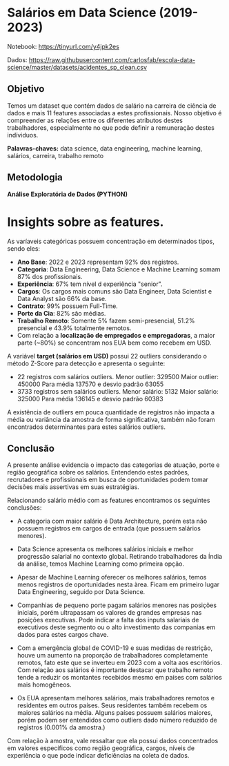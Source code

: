 # Salários em Data Science (2019-2023)

Notebook: https://tinyurl.com/y4jpk2es

Dados: https://raw.githubusercontent.com/carlosfab/escola-data-science/master/datasets/acidentes_sp_clean.csv

## Objetivo
Temos um dataset que contém dados de salário na carreira de ciência de dados e mais 11 features associadas a estes profissionais. Nosso objetivo é compreender as relações entre os diferentes atributos destes trabalhadores, especialmente no que pode definir a remuneração destes indíviduos.

**Palavras-chaves:** data science, data engineering, machine learning, salários, carreira, trabalho remoto

## Metodologia
**Análise Exploratória de Dados (PYTHON)**

# Insights sobre as features.

As varíaveis categóricas possuem concentração em determinados tipos, sendo eles:

- **Ano Base**: 2022 e 2023 representam 92% dos registros.<br>
- **Categoria**: Data Engineering, Data Science e Machine Learning somam 87% dos profissionais.<br>
- **Experiência**: 67% tem nível d experiência "senior".<br>
- **Cargos**: Os cargos mais comuns são Data Engineer, Data Scientist e Data Analyst são 66% da base.<br>
- **Contrato**: 99% possuem Full-Time.<br>
- **Porte da Cia**: 82% são médias.<br>
- **Trabalho Remoto**: Somente 5% fazem semi-presencial, 51.2% presencial e 43.9% totalmente remotos.<br>
- Com relação a **localização de empregados e empregadoras**, a maior parte (~80%) se concentram nos EUA bem como recebem em USD.<br>

A variável **target (salários em USD)** possui 22 outliers considerando o método Z-Score para detecção e apresenta o seguinte:<br>

- 22 registros com salários outliers. Menor outlier: 329500 Maior outlier: 450000 Para média 137570 e desvio padrão 63055<br>
- 3733 registros sem salários outliers. Menor salário: 5132 Maior salário: 325000 Para média 136145 e desvio padrão 60383<br>

A existência de outliers em pouca quantidade de registros não impacta a média ou variância da amostra de forma significativa, também não foram encontrados determinantes para estes salários outliers.<br>

## Conclusão
A presente análise evidencia o impacto das categorias de atuação, porte e região geográfica sobre os salários. Entendendo estes padrões, recrutadores e profissionais em busca de oportunidades podem tomar decisões mais assertivas em suas estratégias.<br>

Relacionando salário médio com as features encontramos os seguintes conclusões:

- A categoria com maior salário é Data Architecture, porém esta não possuem registros em cargos de entrada (que possuem salários menores).<br>

- Data Science apresenta os melhores salários iniciais e melhor progressão salarial no contexto global. Retirando trabalhadores da Índia da análise, temos Machine Learning como primeira opção.<br>

- Apesar de Machine Learning oferecer os melhores salários, temos menos registros de oportunidades nesta àrea. Ficam em primeiro lugar Data Engineering, seguido por Data Science.<br>

- Companhias de pequeno porte pagam salários menores nas posições iniciais, porém ultrapassam os valores de grandes empresas nas posições executivas. Pode indicar a falta dos inputs salariais de executivos deste segmento ou o alto investimento das companias em dados para estes cargos chave.<br>

- Com a emergência global de COVID-19 e suas medidas de restrição, houve um aumento na proporção de trabalhadores completamente remotos, fato este que se inverteu em 2023 com a volta aos escritórios. Com relação aos salários é importante destacar que trabalho remoto tende a reduzir os montantes recebidos mesmo em países com salários mais homogêneos.<br>

- Os EUA apresentam melhores salários, mais trabalhadores remotos e residentes em outros países. Seus residentes também recebem os maiores salários na média. Alguns países possuem salários maiores, porém podem ser entendidos como outliers dado número reduzido de registros (0.001% da amostra.)<br>



Com relação à amostra, vale ressaltar que ela possui dados concentrados em valores específicos como região geográfica, cargos, níveis de experiência o que pode indicar deficiências na coleta de dados.<br>
